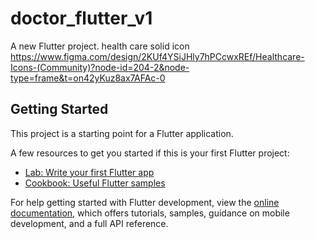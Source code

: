 # doctor_flutter_v1

A new Flutter project.
health care solid icon
https://www.figma.com/design/2KUf4YSiJHly7hPCcwxREf/Healthcare-Icons-(Community)?node-id=204-2&node-type=frame&t=on42yKuz8ax7AFAc-0

## Getting Started

This project is a starting point for a Flutter application.

A few resources to get you started if this is your first Flutter project:

- [Lab: Write your first Flutter app](https://docs.flutter.dev/get-started/codelab)
- [Cookbook: Useful Flutter samples](https://docs.flutter.dev/cookbook)

For help getting started with Flutter development, view the
[online documentation](https://docs.flutter.dev/), which offers tutorials,
samples, guidance on mobile development, and a full API reference.
